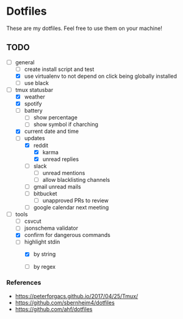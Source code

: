 
# Dotfiles

These are my dotfiles. Feel free to use them on your machine!

## TODO
- [ ] general
    - [ ] create install script and test
    - [x] use virtualenv to not depend on click being globally installed
    - [ ] use black

- [ ] tmux statusbar
    - [x] weather
    - [x] spotify
    - [ ] battery
        - [ ] show percentage
        - [ ] show symbol if charching
    - [x] current date and time
    - [ ] updates
        - [x] reddit
            - [x] karma
            - [x] unread replies
        - [ ] slack
            - [ ] unread mentions
            - [ ] allow blacklisting channels
        - [ ] gmail unread mails
        - [ ] bitbucket
            - [ ] unapproved PRs to review
        - [ ] google calendar next meeting

- [ ] tools
    - [ ] csvcut
    - [ ] jsonschema validator
    - [x] confirm for dangerous commands
    - [ ] highlight stdin
        - [x] by string
        - [ ] by regex


### References
- https://peterforgacs.github.io/2017/04/25/Tmux/
- https://github.com/sbernheim4/dotfiles
- https://github.com/ahf/dotfiles
